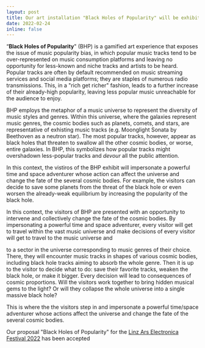 ```yaml
---
layout: post
title: Our art installation "Black Holes of Popularity" will be exhibited at the Linz Ars Electronica Festival 2022!
date: 2022-02-24 
inline: false
---
```


“**Black Holes of Popularity**" (BHP) is a gamified art experience that exposes the issue of music popularity bias, in which popular music tracks tend to be over-represented on music consumption platforms and leaving no opportunity for less-known and niche tracks and artists to be heard. Popular tracks are often by default recommended on music streaming services and social media platforms; they are staples of numerous radio transmissions. This, in a "rich get richer" fashion, leads to a further increase of their already-high popularity, leaving less popular music unreachable for the audience to enjoy.

BHP employs the metaphor of a music universe to represent the diversity of music styles and genres. Within this universe, where the galaxies represent music genres, the cosmic bodies such as planets, comets, and  stars, are representative of exhisting music tracks (e.g. Moonglight Sonata by Beethoven as a neutron star). The most popular tracks, however, appear as black holes that threaten to swallow all the other cosmic bodies, or worse, entire galaxies. In BHP, this symbolizes how popular tracks might overshadown less-popular tracks and *devour* all the public attention.

In this context, the vistiros of the BHP exhibit will impersonate a powerful time and space adventurer whose action can affect the universe and change the fate of the several cosmic bodies. For example, the visitors can decide to save some planets from the threat of the black hole or even worsen the already-weak equilibrium by increasing the popularity of the black hole.

In this context, the visitors of BHP are presented with an opportunity to intervene and collectively change the fate of the cosmic bodies. By impersonating a powerful time and space adventurer, every visitor will get to travel within the vast music universe and make decisions of 
every visitor will get to travel to the music universe and 

to a sector in the universe corresponding to music genres of their choice. There, they will encounter music tracks in shapes of various cosmic bodies, including black hole tracks aiming to absorb the whole genre. Then it is up to the visitor to decide what to do: save their favorite tracks, weaken the black hole, or make it bigger. Every decision will lead to consequences of cosmic proportions. Will the visitors work together to bring hidden musical gems to the light? Or will they collapse the whole universe into a single massive black hole?

This is where the the visitors step in and impersonate a powerful time/space adventurer whose actions affect the universe and change the fate of the several cosmic bodies. 


Our proposal "Black Holes of Popularity" for the [Linz Ars Electronica Festival 2022](https://www.jku.at/lit-open-innovation-center/art-science/projekte/lit-ars-sonder-call/) has been accepted
